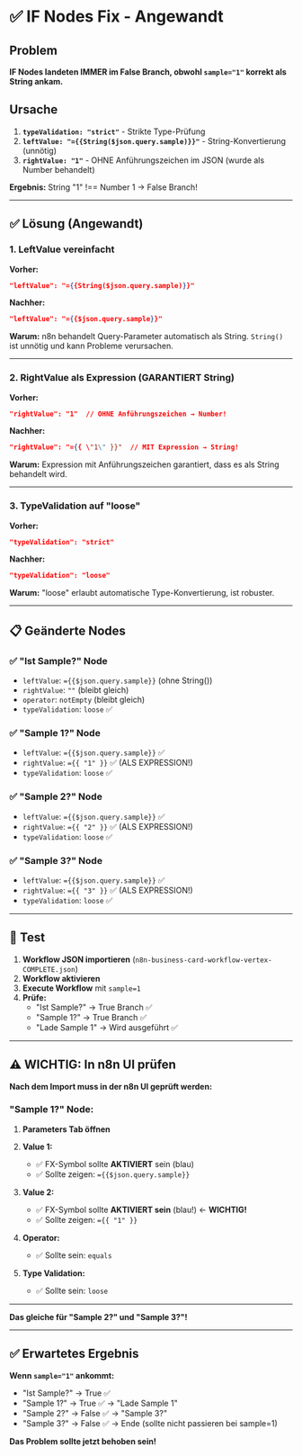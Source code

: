 # ✅ IF Nodes Fix - Angewandt

## Problem

**IF Nodes landeten IMMER im False Branch, obwohl `sample="1"` korrekt als String ankam.**

## Ursache

1. **`typeValidation: "strict"`** - Strikte Type-Prüfung
2. **`leftValue: "={{String($json.query.sample)}}"`** - String-Konvertierung (unnötig)
3. **`rightValue: "1"`** - OHNE Anführungszeichen im JSON (wurde als Number behandelt)

**Ergebnis:** String "1" !== Number 1 → False Branch!

---

## ✅ Lösung (Angewandt)

### 1. LeftValue vereinfacht

**Vorher:**
```json
"leftValue": "={{String($json.query.sample)}}"
```

**Nachher:**
```json
"leftValue": "={{$json.query.sample}}"
```

**Warum:** n8n behandelt Query-Parameter automatisch als String. `String()` ist unnötig und kann Probleme verursachen.

---

### 2. RightValue als Expression (GARANTIERT String)

**Vorher:**
```json
"rightValue": "1"  // OHNE Anführungszeichen → Number!
```

**Nachher:**
```json
"rightValue": "={{ \"1\" }}"  // MIT Expression → String!
```

**Warum:** Expression mit Anführungszeichen garantiert, dass es als String behandelt wird.

---

### 3. TypeValidation auf "loose"

**Vorher:**
```json
"typeValidation": "strict"
```

**Nachher:**
```json
"typeValidation": "loose"
```

**Warum:** "loose" erlaubt automatische Type-Konvertierung, ist robuster.

---

## 📋 Geänderte Nodes

### ✅ "Ist Sample?" Node
- `leftValue`: `={{$json.query.sample}}` (ohne String())
- `rightValue`: `""` (bleibt gleich)
- `operator`: `notEmpty` (bleibt gleich)
- `typeValidation`: `loose` ✅

### ✅ "Sample 1?" Node
- `leftValue`: `={{$json.query.sample}}` ✅
- `rightValue`: `={{ "1" }}` ✅ (ALS EXPRESSION!)
- `typeValidation`: `loose` ✅

### ✅ "Sample 2?" Node
- `leftValue`: `={{$json.query.sample}}` ✅
- `rightValue`: `={{ "2" }}` ✅ (ALS EXPRESSION!)
- `typeValidation`: `loose` ✅

### ✅ "Sample 3?" Node
- `leftValue`: `={{$json.query.sample}}` ✅
- `rightValue`: `={{ "3" }}` ✅ (ALS EXPRESSION!)
- `typeValidation`: `loose` ✅

---

## 🧪 Test

1. **Workflow JSON importieren** (`n8n-business-card-workflow-vertex-COMPLETE.json`)
2. **Workflow aktivieren**
3. **Execute Workflow** mit `sample=1`
4. **Prüfe:**
   - "Ist Sample?" → True Branch ✅
   - "Sample 1?" → True Branch ✅
   - "Lade Sample 1" → Wird ausgeführt ✅

---

## ⚠️ WICHTIG: In n8n UI prüfen

**Nach dem Import muss in der n8n UI geprüft werden:**

### "Sample 1?" Node:

1. **Parameters Tab öffnen**
2. **Value 1:**
   - ✅ FX-Symbol sollte **AKTIVIERT** sein (blau)
   - ✅ Sollte zeigen: `={{$json.query.sample}}`

3. **Value 2:**
   - ✅ FX-Symbol sollte **AKTIVIERT sein** (blau!) ← **WICHTIG!**
   - ✅ Sollte zeigen: `={{ "1" }}`

4. **Operator:**
   - ✅ Sollte sein: `equals`

5. **Type Validation:**
   - ✅ Sollte sein: `loose`

---

**Das gleiche für "Sample 2?" und "Sample 3?"!**

---

## ✅ Erwartetes Ergebnis

**Wenn `sample="1"` ankommt:**
- "Ist Sample?" → True ✅
- "Sample 1?" → True ✅ → "Lade Sample 1"
- "Sample 2?" → False ✅ → "Sample 3?"
- "Sample 3?" → False ✅ → Ende (sollte nicht passieren bei sample=1)

**Das Problem sollte jetzt behoben sein!**

